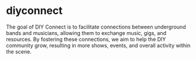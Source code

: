# diyconnect
The goal of DIY Connect is to facilitate connections between underground bands and musicians, allowing them to exchange music, gigs, and resources. By fostering these connections, we aim to help the DIY community grow, resulting in more shows, events, and overall activity within the scene.
